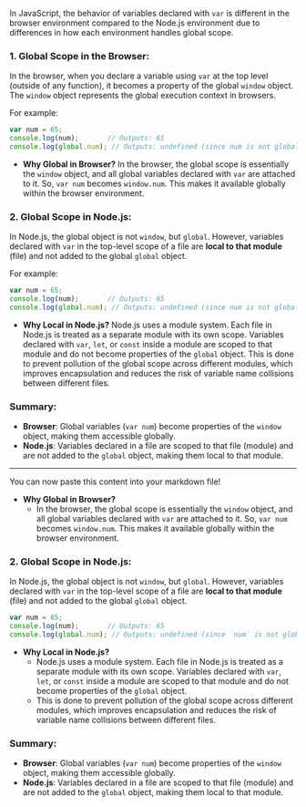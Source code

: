 
In JavaScript, the behavior of variables declared with `var` is different in the browser environment compared to the Node.js environment due to differences in how each environment handles global scope.

### 1. **Global Scope in the Browser:**
In the browser, when you declare a variable using `var` at the top level (outside of any function), it becomes a property of the global `window` object. The `window` object represents the global execution context in browsers.

For example:  
```javascript
var num = 65;
console.log(num);       // Outputs: 65
console.log(global.num); // Outputs: undefined (since num is not global in Node.js)
```

- **Why Global in Browser?**
In the browser, the global scope is essentially the `window` object, and all global variables declared with `var` are attached to it. So, `var num` becomes `window.num`. This makes it available globally within the browser environment.

### 2. **Global Scope in Node.js:**
In Node.js, the global object is not `window`, but `global`. However, variables declared with `var` in the top-level scope of a file are **local to that module** (file) and not added to the global `global` object.

For example:
```javascript
var num = 65;
console.log(num);       // Outputs: 65
console.log(global.num); // Outputs: undefined (since num is not global in Node.js)
```

- **Why Local in Node.js?**
Node.js uses a module system. Each file in Node.js is treated as a separate module with its own scope. Variables declared with `var`, `let`, or `const` inside a module are scoped to that module and do not become properties of the `global` object. This is done to prevent pollution of the global scope across different modules, which improves encapsulation and reduces the risk of variable name collisions between different files.

### Summary:
- **Browser**: Global variables (`var num`) become properties of the `window` object, making them accessible globally.
- **Node.js**: Variables declared in a file are scoped to that file (module) and are not added to the `global` object, making them local to that module.

---

You can now paste this content into your markdown file!

- **Why Global in Browser?**
  - In the browser, the global scope is essentially the `window` object, and all global variables declared with `var` are attached to it. So, `var num` becomes `window.num`. This makes it available globally within the browser environment.
  
### 2. **Global Scope in Node.js:**
In Node.js, the global object is not `window`, but `global`. However, variables declared with `var` in the top-level scope of a file are **local to that module** (file) and not added to the global `global` object.

```javascript
var num = 65;
console.log(num);       // Outputs: 65
console.log(global.num); // Outputs: undefined (since `num` is not global in Node.js)
```

- **Why Local in Node.js?**
  - Node.js uses a module system. Each file in Node.js is treated as a separate module with its own scope. Variables declared with `var`, `let`, or `const` inside a module are scoped to that module and do not become properties of the `global` object.
  - This is done to prevent pollution of the global scope across different modules, which improves encapsulation and reduces the risk of variable name collisions between different files.

### Summary:

- **Browser**: Global variables (`var num`) become properties of the `window` object, making them accessible globally.
- **Node.js**: Variables declared in a file are scoped to that file (module) and are not added to the `global` object, making them local to that module.
```